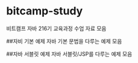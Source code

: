 # bitcamp-study
비트캠프 자바 216기 교육과정 수업 자료 모음

##자비 기본 예제
자바 기본 문법을 다루는 예제 모음

##자바 서블릿 예제
자바 서블릿/JSP를 다루는 예제 모음
